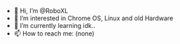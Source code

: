 - 👋 Hi, I’m @RoboXL
- 👀 I’m interested in Chrome OS, Linux and old Hardware
- 🌱 I’m currently learning idk..
- 📫 How to reach me: (none)

<!---
RoboXL/RoboXL is a ✨ special ✨ repository because its `README.md` (this file) appears on your GitHub profile.
You can click the Preview link to take a look at your changes.
--->

